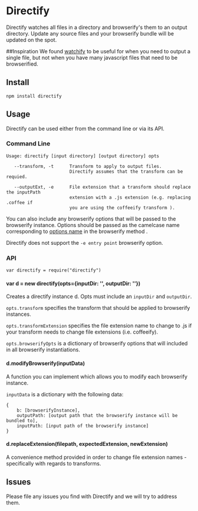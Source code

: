 # Directify
Directify watches all files in a directory and browserify's them to an output directory. Update any source files and your browserify bundle will be updated on the spot. 

##Inspiration
We found [watchify](https://github.com/substack/watchify) to be useful for when you need to output a single file, but not when you have many javascript files that need to be browserified.

## Install
`npm install directify`

## Usage
Directify can be used either from the command line or via its API. 

### Command Line
```
Usage: directify [input directory] [output directory] opts
                    
   --transform, -t      Transform to apply to output files. 
                        Directify assumes that the transform can be requied.
                        
   --outputExt, -e      File extension that a transform should replace the inputPath 
                        extension with a .js extension (e.g. replacing .coffee if 
                        you are using the coffeeify transform ).
```
You can also include any browserify options that will be passed to the browserify instance. Options should be passed as the camelcase name corresponding to [options name](https://github.com/substack/node-browserify#user-content-methods) in the browserify method . 

Directify does not support the `-e entry point` browserify option. 

### API
`var directify = require("directify")`

#### var d = new directify(opts={inputDir: '', outputDir: ''})
Creates a directify instance d. Opts must include an `inputDir` and `outputDir`. 

`opts.transform` specifies the transform that should be applied to browserify instances.

`opts.transformExtension` specifies the file extension name to change to .js if your transform needs to change file extensions (i.e. coffeeify).

`opts.browserifyOpts` is a dictionary of browserify options that will included in all browserify instantiations.

#### d.modifyBrowserify(inputData)
A function you can implement which allows you to modify each browserify instance. 

`inputData` is a dictionary with the following data:
```
{
    b: [browserifyInstance],
    outputPath: [output path that the browserify instance will be bundled to],
    inputPath: [input path of the browserify instance]
}
```

#### d.replaceExtension(filepath, expectedExtension, newExtension)
A convenience method provided in order to change file extension names - specifically with regards to transforms.

## Issues
Please file any issues you find with Directify and we will try to address them. 

